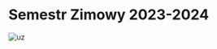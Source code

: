 
# Semestr Zimowy 2023-2024

![uz](https://github.com/Zi0rek/UniwerytetZielonogorski/assets/162125961/395cdddd-f2de-43e4-8ffd-946897ad5d9a)

